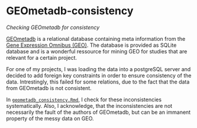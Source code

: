 # GEOmetadb-consistency
*Checking GEOmetadb for consistency*

[GEOmetadb](https://www.bioconductor.org/packages/release/bioc/vignettes/GEOmetadb/inst/doc/GEOmetadb.html) is
a relational database containing meta information from the [Gene Expression Omnibus (GEO)](https://www.ncbi.nlm.nih.gov/geo/). The database is provided as SQLite database and is a wonderful ressource for mining GEO for studies that are relevant for a certain project. 

For one of my projects, I was loading the data into a postgreSQL server and decided to add foreign key constraints 
in order to ensure consistency of the data. Intrestingly, this failed for some relations, due to the fact that the data from GEOmetadb is not consistent. 

In [`geometadb_consistency.Rmd`](geometadb_consistency.html), I check for these inconsistencies systematically. Also, I acknowledge, that the inconsistencies are not necessarily the fault of the authors of GEOmetadb, but can be an immanent property of the messy data on GEO. 
